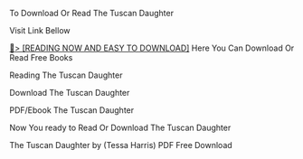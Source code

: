 To Download Or Read The Tuscan Daughter

Visit Link Bellow

<a href="https://uk.ebookarea.xyz/?book=B0CNX77HW2">📖&gt; [READING NOW AND EASY TO DOWNLOAD]</a>
Here You Can Download Or Read Free Books

Reading The Tuscan Daughter

Download The Tuscan Daughter

PDF/Ebook The Tuscan Daughter

Now You ready to Read Or Download The Tuscan Daughter

The Tuscan Daughter by (Tessa Harris) PDF Free Download
